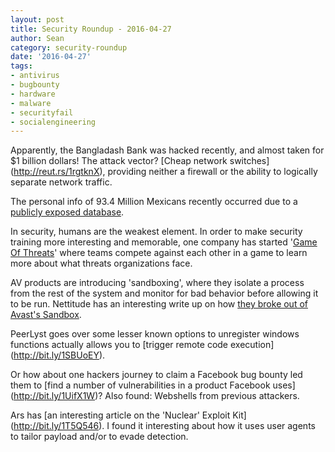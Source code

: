 ```yaml
---
layout: post
title: Security Roundup - 2016-04-27
author: Sean
category: security-roundup
date: '2016-04-27'
tags:
- antivirus
- bugbounty
- hardware
- malware
- securityfail
- socialengineering
---
```


Apparently, the Bangladash Bank was hacked recently, and almost taken for
$1 billion dollars! The attack vector? [Cheap network switches]
(http://reut.rs/1rgtknX), providing neither a firewall or the ability to
logically separate network traffic.

The personal info of 93.4 Million Mexicans recently occurred due to a [publicly
exposed database](http://bit.ly/1rguOhT).

In security, humans are the weakest element. In order to make security
training more interesting and memorable, one company has started '[Game Of
Threats](http://tcrn.ch/1VDk3D8)' where teams compete against each other in
a game to learn more about what threats organizations face.

AV products are introducing 'sandboxing', where they isolate a process from
the rest of the system and monitor for bad behavior before allowing it to
be run. Nettitude has an interesting write up on how [they broke out of
Avast's Sandbox](http://bit.ly/1SR4OWI).

PeerLyst goes over some lesser known options to unregister windows
functions actually allows you to [trigger remote code execution]
(http://bit.ly/1SBUoEY).

Or how about one hackers journey to claim a Facebook bug bounty led
them to [find a number of vulnerabilities in a product Facebook uses]
(http://bit.ly/1UifX1W)? Also found: Webshells from previous attackers.

Ars has [an interesting article on the 'Nuclear' Exploit Kit]
(http://bit.ly/1T5Q546). I found it interesting about how it uses user
agents to tailor payload and/or to evade detection.

